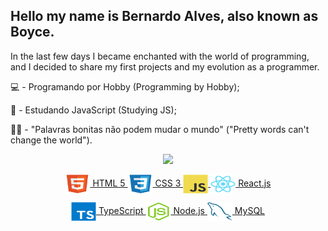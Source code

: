 ## Hello my name is Bernardo Alves, also known as Boyce.
In the last few days I became enchanted with the world of programming, and I decided to share my first projects and my evolution as a programmer.
  <p>💻  - Programando por Hobby (Programming by Hobby);</p>
  <p>🌱  - Estudando JavaScript  (Studying JS);</p>
  <p>👨‍💻  - "Palavras bonitas não podem mudar o mundo" ("Pretty words can't change the world").</p>
  
<div align="center">
  <a href=https://github.com/Boyce22>
  <img height="180em" src="https://github-readme-stats.vercel.app/api?username=Boyce22&show_icons=true&theme=rose_pine&include_all_commits=true&count_private=true"/>
</div>
  
<p align="left">
	<p align="center">
		<img align="center" alt="Boyce.HTML" height="30" width="40" src="https://raw.githubusercontent.com/devicons/devicon/master/icons/html5/html5-original.svg"> HTML 5
		<img align="center" alt="Boyce.CSS" height="30" width="40" src="https://raw.githubusercontent.com/devicons/devicon/master/icons/css3/css3-original.svg"> CSS 3
		<img align="center" alt="Boyce.Js" height="30" width="40" src="https://raw.githubusercontent.com/devicons/devicon/master/icons/javascript/javascript-original.svg"> 
		<img align="center" alt="Boyce.React" height="30" width="40" src="https://raw.githubusercontent.com/devicons/devicon/master/icons/react/react-original.svg"> React.js
	</p>
	<p align="center">
		<img align="center" alt="Boyce.Ts" height="30" width="40" src="https://raw.githubusercontent.com/devicons/devicon/master/icons/typescript/typescript-original.svg"> TypeScript
		<img align="center" alt="Boyce.Node" height="30" width="40" src="https://raw.githubusercontent.com/devicons/devicon/master/icons/nodejs/nodejs-original.svg"> Node.js
		<img align="center" alt="Mel-Mysql" height="30" width="40" src="https://raw.githubusercontent.com/devicons/devicon/master/icons/mysql/mysql-original.svg"> MySQL
	</p>
</p>
 
